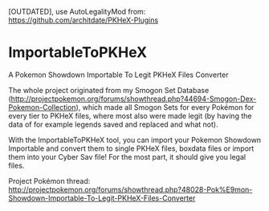 [OUTDATED], use AutoLegalityMod from: https://github.com/architdate/PKHeX-Plugins

# ImportableToPKHeX
A Pokemon Showdown Importable To Legit PKHeX Files Converter

The whole project originated from my Smogon Set Database (http://projectpokemon.org/forums/showthread.php?44694-Smogon-Dex-Pokemon-Collection), which made all Smogon Sets for every Pokémon for every tier to PKHeX files, where most also were made legit (by having the data of for example legends saved and replaced and what not).

With the ImportableToPKHeX tool, you can import your Pokemon Showdown Importable and convert them to single PKHeX files, boxdata files or import them into your Cyber Sav file!
For the most part, it should give you legal files.

Project Pokémon thread: http://projectpokemon.org/forums/showthread.php?48028-Pok%E9mon-Showdown-Importable-To-Legit-PKHeX-Files-Converter
